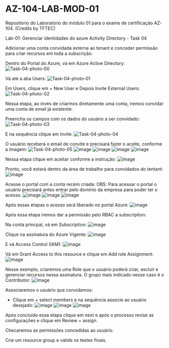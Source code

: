 # AZ-104-LAB-MOD-01
Repositório do Laboratório do módulo 01 para o exame de certificação AZ-104. (Credits by TFTEC)

Lab-01: Gerenciar identidades do azure Activity Directory - Task 04

Adicionar uma conta convidada externa ao tenant e conceder permissão para criar recursos em toda a subscrição.

Dentro do Portal do Azure, vá em Azure Active Directory: 
![Task-04-photo-00](https://user-images.githubusercontent.com/107069287/187771054-f892144a-121e-48f0-b236-eae510c92819.png)

Vá até a aba Users: 
![Task-04-photo-01](https://user-images.githubusercontent.com/107069287/187771974-28e4e069-09bd-475d-b936-fcebb9db7ca3.png)

Em Users, clique em + New User e Depois Invite External Users: 
![Task-04-photo-02](https://user-images.githubusercontent.com/107069287/187772261-3a9090b2-1dad-4883-bc32-c5c863d4d314.png)

Nessa etapa, ao invés de criarmos diretamente uma conta, iremos convidar uma conta de email já existente: 

Preencha os campos com os dados do usuário a ser convidado: 
![Task-04-photo-03](https://user-images.githubusercontent.com/107069287/187773460-94da8eb3-e21e-4164-a0a9-f56f5c087fdb.png)

E na sequência clique em Invite: 
![Task-04-photo-04](https://user-images.githubusercontent.com/107069287/187773574-cc5326fe-ba72-40be-bd3d-df86ee9e0aef.png)

O usuário receberá o email de convite e precisará fazer o aceite, conforme a imagem: 
![Task-04-photo-05](https://user-images.githubusercontent.com/107069287/187774791-6a5eb86c-a2bd-43e2-84dd-4cadafe52bbb.png)
![image](https://user-images.githubusercontent.com/107069287/187774864-209522a3-12bb-4b0d-a22a-3a524937efbd.png)
![image](https://user-images.githubusercontent.com/107069287/187774987-565f2590-626a-45a2-81dc-947a7cac99e3.png)
![image](https://user-images.githubusercontent.com/107069287/187775084-218117ad-ef88-438f-be4b-1b9cc1654af0.png)
![image](https://user-images.githubusercontent.com/107069287/187775144-c3b4c394-11ce-4444-ace7-754f7181d17d.png)

Nessa etapa clique em aceitar conforme a instrução: 
![image](https://user-images.githubusercontent.com/107069287/187775222-091509f0-2a22-4725-8530-f5eaf84334de.png)

Pronto, você estará dentro da área de trabalho para convidados do tentant: 
![image](https://user-images.githubusercontent.com/107069287/187775382-798e62c2-6a10-44cb-ab79-4a748e967e7e.png)

Acesse o portal com a conta recém criada: 
OBS: Para acessar o portal o usuário precisará antes entrar pelo dominio da empresa para poder ter o acesso. 
![image](https://user-images.githubusercontent.com/107069287/187778041-f506d638-bdb6-4e7b-a590-f0199121366d.png)
![image](https://user-images.githubusercontent.com/107069287/187778094-f4dcc23b-db3e-4258-bbf6-da961bbdcdda.png)
![image](https://user-images.githubusercontent.com/107069287/187778160-9a71beb7-7aaf-432e-b100-a703423f104f.png)

Após essas etapas o acesso será liberado no portal Azure: 
![image](https://user-images.githubusercontent.com/107069287/187778784-dd9c5e7e-7526-48d3-a534-0c01b1f3732a.png)

Após essa etapa iremos dar a permissão pelo RBAC a subscription: 

Na conta princpal, vá em Subscription: 
![image](https://user-images.githubusercontent.com/107069287/187779332-99aeaafb-f1c5-484e-9c12-a65f239eb40b.png)

Clique na assinatura do Azure Vigente: 
![image](https://user-images.githubusercontent.com/107069287/187779402-e38893d2-2680-4568-986c-8880637fc8e3.png)

E vá Access Control (IAM): 
![image](https://user-images.githubusercontent.com/107069287/187779540-fa35b788-57a4-4d35-996f-a611160c622d.png)

Vá em Grant Access to this resource e clique em Add role Assignment: 
![image](https://user-images.githubusercontent.com/107069287/187780101-f3893ee9-5a21-4e1f-90dd-6d43ddc74f3b.png)

Nesse exemplo, criaremos uma Role que o usuário poderá criar, excluir e gerenciar recursos nessa assinatura. O grupo mais indicado nesse caso é o Contributor: 
![image](https://user-images.githubusercontent.com/107069287/187780307-528c519c-baad-4d1e-9b92-ad9f71b446b7.png)

Associaremos o usuário que convidamos: 

- Clique em + select members e na sequência associe ao usuário desejado: 
![image](https://user-images.githubusercontent.com/107069287/187780539-7f79f40d-75fc-4f6d-8e43-e1c0466ccf1d.png)
![image](https://user-images.githubusercontent.com/107069287/187780572-d81693b5-7b2c-4e8c-aa50-ff00b5775129.png)
![image](https://user-images.githubusercontent.com/107069287/187780611-00f12dd7-1d8d-425b-ac10-025985f3a2ef.png)

Após concluido essa etapa clique em next e após o processo revise as configurações e clique em Review + assign. 

Checaremos as permissões concedidas ao usuário. 

Crie um resource group e valide os testes finais. 











